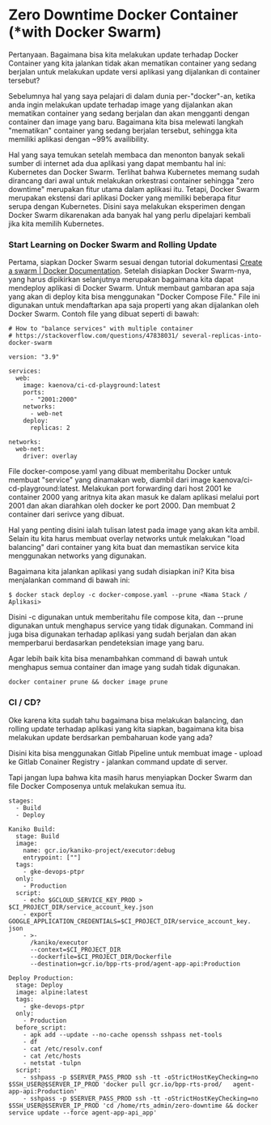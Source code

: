 # Zero Downtime Docker Container (*with Docker Swarm)

Pertanyaan. Bagaimana bisa kita melakukan update terhadap Docker Container yang kita jalankan  tidak akan mematikan container yang sedang berjalan untuk melakukan update versi aplikasi yang dijalankan di container tersebut?

Sebelumnya hal yang saya pelajari di dalam dunia per-"docker"-an, ketika anda ingin melakukan update terhadap image yang dijalankan akan mematikan container yang sedang berjalan dan akan mengganti dengan container dan image yang baru. Bagaimana kita bisa melewati langkah "mematikan" container yang sedang berjalan tersebut, sehingga kita memiliki aplikasi dengan ~99% availibility.

Hal yang saya temukan setelah membaca dan menonton banyak sekali sumber di internet ada dua aplikasi yang dapat membantu hal ini: Kubernetes dan Docker Swarm. Terlihat bahwa Kubernetes memang sudah dirancang dari awal untuk melakukan orkestrasi container sehingga "zero downtime" merupakan fitur utama dalam aplikasi itu. Tetapi, Docker Swarm merupakan ekstensi dari aplikasi Docker yang memiliki beberapa fitur serupa dengan Kubernetes. Disini saya melakukan eksperimen dengan Docker Swarm dikarenakan ada banyak hal yang perlu dipelajari kembali jika kita memilih Kubernetes.

### Start Learning on Docker Swarm and Rolling Update

Pertama, siapkan Docker Swarm sesuai dengan tutorial dokumentasi [Create a swarm | Docker Documentation](https://docs.docker.com/engine/swarm/swarm-tutorial/create-swarm/). Setelah disiapkan Docker Swarm-nya, yang harus dipikirkan selanjutnya merupakan bagaimana kita dapat mendeploy aplikasi di Docker Swarm. Untuk membaut gambaran apa saja yang akan di deploy kita bisa menggunakan "Docker Compose File." File ini digunakan untuk mendaftarkan apa saja properti yang akan dijalankan oleh Docker Swarm. Contoh file yang dibuat seperti di bawah:

    # How to "balance services" with multiple container
    # https://stackoverflow.com/questions/47838031/ several-replicas-into-docker-swarm

    version: "3.9"

    services:
      web:
        image: kaenova/ci-cd-playground:latest
        ports:
          - "2001:2000"
        networks:
          - web-net
        deploy:
          replicas: 2

    networks:
      web-net:
        driver: overlay

File docker-compose.yaml yang dibuat memberitahu Docker untuk membuat "service" yang dinamakan web, diambil dari image kaenova/ci-cd-playground:latest. Melakukan port forwarding dari host 2001 ke container 2000 yang aritnya kita akan masuk ke dalam aplikasi melalui port 2001 dan akan diarahkan oleh docker ke port 2000. Dan membuat 2 container dari serivce yang dibuat.

Hal yang penting disini ialah tulisan latest pada image yang akan kita ambil. Selain itu kita harus membuat overlay networks untuk melakukan "load balancing" dari container yang kita buat dan memastikan service kita menggunakan networks yang digunakan.

Bagaimana kita jalankan aplikasi yang sudah disiapkan ini? Kita bisa menjalankan command di bawah ini:

    $ docker stack deploy -c docker-compose.yaml --prune <Nama Stack / Aplikasi>

Disini -c digunakan untuk memberitahu file compose kita, dan --prune digunakan untuk menghapus service yang tidak digunakan. Command ini juga bisa digunakan terhadap aplikasi yang sudah berjalan dan akan memperbarui berdasarkan pendeteksian image yang baru.

Agar lebih baik kita bisa menambahkan command di bawah untuk menghapus semua container dan image yang sudah tidak digunakan.

    docker container prune && docker image prune

### CI / CD?

Oke karena kita sudah tahu bagaimana bisa melakukan balancing, dan rolling update terhadap aplikasi yang kita siapkan, bagaimana kita bisa melakukan update berdsarkan pembaharuan kode yang ada?

Disini kita bisa menggunakan Gitlab Pipeline untuk membuat image - upload ke Gitlab Conainer Registry - jalankan command update di server.

Tapi jangan lupa bahwa kita masih harus menyiapkan Docker Swarm dan file Docker Composenya untuk melakukan semua itu. 

    stages:
      - Build
      - Deploy

    Kaniko Build:
      stage: Build
      image:
        name: gcr.io/kaniko-project/executor:debug
        entrypoint: [""]
      tags:
        - gke-devops-ptpr
      only:
        - Production
      script:
        - echo $GCLOUD_SERVICE_KEY_PROD > $CI_PROJECT_DIR/service_account_key.json
        - export GOOGLE_APPLICATION_CREDENTIALS=$CI_PROJECT_DIR/service_account_key.    json
        - >-
          /kaniko/executor
          --context=$CI_PROJECT_DIR
          --dockerfile=$CI_PROJECT_DIR/Dockerfile
          --destination=gcr.io/bpp-rts-prod/agent-app-api:Production

    Deploy Production:
      stage: Deploy
      image: alpine:latest
      tags: 
        - gke-devops-ptpr
      only:
        - Production
      before_script:
        - apk add --update --no-cache openssh sshpass net-tools
        - df
        - cat /etc/resolv.conf
        - cat /etc/hosts
        - netstat -tulpn
      script:
        - sshpass -p $SERVER_PASS_PROD ssh -tt -oStrictHostKeyChecking=no   $SSH_USER@$SERVER_IP_PROD 'docker pull gcr.io/bpp-rts-prod/   agent-app-api:Production'
        - sshpass -p $SERVER_PASS_PROD ssh -tt -oStrictHostKeyChecking=no   $SSH_USER@$SERVER_IP_PROD 'cd /home/rts_admin/zero-downtime && docker     service update --force agent-app-api_app'